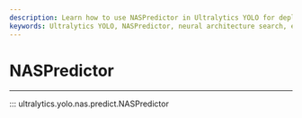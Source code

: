 ```yaml
---
description: Learn how to use NASPredictor in Ultralytics YOLO for deploying efficient CNN models with search algorithms in neural architecture search.
keywords: Ultralytics YOLO, NASPredictor, neural architecture search, efficient CNN models, search algorithms
---
```


# NASPredictor
---
::: ultralytics.yolo.nas.predict.NASPredictor
<br><br>
